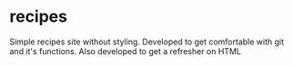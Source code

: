 # recipes
Simple recipes site without styling. Developed to get comfortable with git and it's functions.
Also developed to get a refresher on HTML

